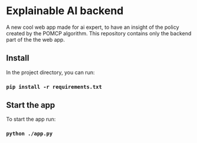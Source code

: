 # Explainable AI backend

A new cool web app made for ai expert, to have an insight of the policy created by the POMCP algorithm. 
This repository contains only the backend part of the the web app.

## Install

In the project directory, you can run:

### `pip install -r requirements.txt`

## Start the app 

To start the app run: 

### `python ./app.py`

